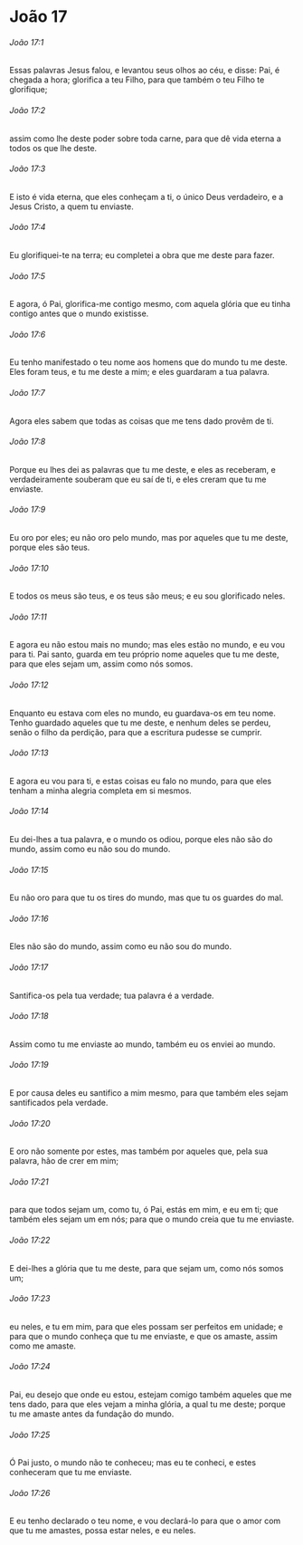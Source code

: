 # João 17

###### João 17:1

Essas palavras Jesus falou, e levantou seus olhos ao céu, e disse: Pai, é chegada a hora; glorifica a teu Filho, para que também o teu Filho te glorifique;

###### João 17:2

assim como lhe deste poder sobre toda carne, para que dê vida eterna a todos os que lhe deste.

###### João 17:3

E isto é vida eterna, que eles conheçam a ti, o único Deus verdadeiro, e a Jesus Cristo, a quem tu enviaste.

###### João 17:4

Eu glorifiquei-te na terra; eu completei a obra que me deste para fazer.

###### João 17:5

E agora, ó Pai, glorifica-me contigo mesmo, com aquela glória que eu tinha contigo antes que o mundo existisse.

###### João 17:6

Eu tenho manifestado o teu nome aos homens que do mundo tu me deste. Eles foram teus, e tu me deste a mim; e eles guardaram a tua palavra.

###### João 17:7

Agora eles sabem que todas as coisas que me tens dado provêm de ti.

###### João 17:8

Porque eu lhes dei as palavras que tu me deste, e eles as receberam, e verdadeiramente souberam que eu saí de ti, e eles creram que tu me enviaste.

###### João 17:9

Eu oro por eles; eu não oro pelo mundo, mas por aqueles que tu me deste, porque eles são teus.

###### João 17:10

E todos os meus são teus, e os teus são meus; e eu sou glorificado neles.

###### João 17:11

E agora eu não estou mais no mundo; mas eles estão no mundo, e eu vou para ti. Pai santo, guarda em teu próprio nome aqueles que tu me deste, para que eles sejam um, assim como nós somos.

###### João 17:12

Enquanto eu estava com eles no mundo, eu guardava-os em teu nome. Tenho guardado aqueles que tu me deste, e nenhum deles se perdeu, senão o filho da perdição, para que a escritura pudesse se cumprir.

###### João 17:13

E agora eu vou para ti, e estas coisas eu falo no mundo, para que eles tenham a minha alegria completa em si mesmos.

###### João 17:14

Eu dei-lhes a tua palavra, e o mundo os odiou, porque eles não são do mundo, assim como eu não sou do mundo.

###### João 17:15

Eu não oro para que tu os tires do mundo, mas que tu os guardes do mal.

###### João 17:16

Eles não são do mundo, assim como eu não sou do mundo.

###### João 17:17

Santifica-os pela tua verdade; tua palavra é a verdade.

###### João 17:18

Assim como tu me enviaste ao mundo, também eu os enviei ao mundo.

###### João 17:19

E por causa deles eu santifico a mim mesmo, para que também eles sejam santificados pela verdade.

###### João 17:20

E oro não somente por estes, mas também por aqueles que, pela sua palavra, hão de crer em mim;

###### João 17:21

para que todos sejam um, como tu, ó Pai, estás em mim, e eu em ti; que também eles sejam um em nós; para que o mundo creia que tu me enviaste.

###### João 17:22

E dei-lhes a glória que tu me deste, para que sejam um, como nós somos um;

###### João 17:23

eu neles, e tu em mim, para que eles possam ser perfeitos em unidade; e para que o mundo conheça que tu me enviaste, e que os amaste, assim como me amaste.

###### João 17:24

Pai, eu desejo que onde eu estou, estejam comigo também aqueles que me tens dado, para que eles vejam a minha glória, a qual tu me deste; porque tu me amaste antes da fundação do mundo.

###### João 17:25

Ó Pai justo, o mundo não te conheceu; mas eu te conheci, e estes conheceram que tu me enviaste.

###### João 17:26

E eu tenho declarado o teu nome, e vou declará-lo para que o amor com que tu me amastes, possa estar neles, e eu neles.

